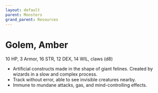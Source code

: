 ```yaml
---
layout: default
parent: Monsters
grand_parent: Resources
---
```


# Golem, Amber

10 HP, 3 Armor, 16 STR, 12 DEX, 14 WIL, claws (d8)

- Artificial constructs made in the shape of giant felines. Created by wizards in a slow and complex process.
- Track without error, able to see invisible creatures nearby.
- Immune to mundane attacks, gas, and mind-controlling effects.
